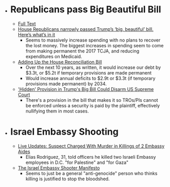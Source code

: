 - # Republicans pass Big Beautiful Bill
  - [Full Text](https://www.congress.gov/bill/119th-congress/house-bill/1/text)
  - [House Republicans narrowly passed Trump’s ‘big, beautiful’ bill. Here’s what’s in it](https://www.pbs.org/newshour/politics/house-republicans-narrowly-passed-trumps-big-beautiful-bill-heres-what-in-it)
    - Seems to massively increase spending with no plans to recover the lost money. The biggest increases in spending seem to come from making permanent the 2017 TCJA, and reducing expenditures on Medicaid.
  - [Adding Up the House Reconciliation Bill](https://www.crfb.org/blogs/adding-house-reconciliation-bill)
    - Over the next 10 years, as written, it would increase our debt by $3.3t, or $5.2t if temporary provisions are made permanent
    - Would increase annual deficits to $2.9t or $3.3t (if temporary provisions made permanent) by 2034.
  - ['Hidden' Provision in Trump's Big Bill Could Disarm US Supreme Court](https://www.newsweek.com/hidden-provision-trump-bill-court-2075769)
    - There's a provision in the bill that makes it so TROs/PIs cannot be enforced unless a security is paid by the plaintiff, effectively nullifying them in most cases.
- # Israel Embassy Shooting
  - [Live Updates: Suspect Charged With Murder in Killings of 2 Embassy Aides](https://www.nytimes.com/live/2025/05/22/us/israel-embassy-shooting-dc)
    - Elias Rodriguez, 31, told officers he killed two Israeli Embassy employees in D.C. "for Palestine" and "for Gaza"
  - [The Israel Embassy Shooter Manifesto](https://www.kenklippenstein.com/p/the-israel-embassy-shooter-manifesto)
    - Seems to just be a general "anti-genocide" person who thinks killing is justified to stop the bloodshed.
#